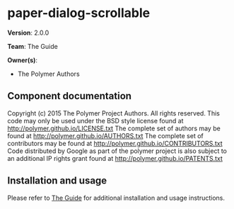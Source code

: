 
<!--
    THIS FILE IS GENERATED AUTOMATICALLY USING THE ing-kit-readme-generator.
    PLEASE MAKE YOUR DOCUMENTATION CHANGES IN THE MAIN COMPONENT FILE AND RE-GENERATE THIS FILE
    INSTEAD OF MAKING YOUR CHANGES HERE.
-->

# paper-dialog-scrollable

**Version**: 2.0.0

**Team**: The Guide

**Owner(s)**:
- The Polymer Authors



## Component documentation


Copyright (c) 2015 The Polymer Project Authors. All rights reserved.
This code may only be used under the BSD style license found at http://polymer.github.io/LICENSE.txt
The complete set of authors may be found at http://polymer.github.io/AUTHORS.txt
The complete set of contributors may be found at http://polymer.github.io/CONTRIBUTORS.txt
Code distributed by Google as part of the polymer project is also
subject to an additional IP rights grant found at http://polymer.github.io/PATENTS.txt



## Installation and usage
Please refer to [The Guide](http://webcomponents.ing.net) for additional installation and usage
instructions.

